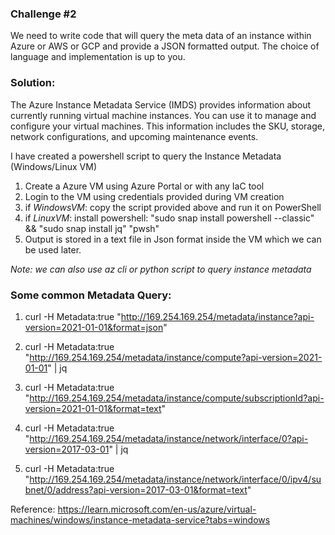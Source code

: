 ### Challenge #2
We need to write code that will query the meta data of an instance within Azure or AWS or GCP and provide a JSON formatted output. The choice of language and implementation is up to you.

### Solution:
The Azure Instance Metadata Service (IMDS) provides information about currently running virtual machine instances. You can use it to manage and configure your virtual machines. This information includes the SKU, storage, network configurations, and upcoming maintenance events.

I have created a powershell script to query the Instance Metadata (Windows/Linux VM)
1. Create a Azure VM using Azure Portal or with any IaC tool
2. Login to the VM using credentials provided during VM creation
3. if _WindowsVM_: copy the script provided above and run it on PowerShell
4. if _LinuxVM_: install powershell: 
                 "sudo snap install powershell --classic" && "sudo snap install jq"
                 "pwsh"
5. Output is stored in a text file in Json format inside the VM which we can be used later.

_Note: we can also use az cli or python script to query instance metadata_


### Some common Metadata Query:
1. curl -H Metadata:true "http://169.254.169.254/metadata/instance?api-version=2021-01-01&format=json"
2. curl -H Metadata:true "http://169.254.169.254/metadata/instance/compute?api-version=2021-01-01" | jq
3. curl -H Metadata:true "http://169.254.169.254/metadata/instance/compute/subscriptionId?api-version=2021-01-01&format=text"

4. curl -H Metadata:true "http://169.254.169.254/metadata/instance/network/interface/0?api-version=2017-03-01" | jq
5. curl -H Metadata:true "http://169.254.169.254/metadata/instance/network/interface/0/ipv4/subnet/0/address?api-version=2017-03-01&format=text"


Reference: https://learn.microsoft.com/en-us/azure/virtual-machines/windows/instance-metadata-service?tabs=windows 
